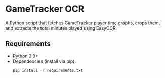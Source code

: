 # GameTracker OCR

A Python script that fetches GameTracker player time graphs, crops them, and extracts the total minutes played using EasyOCR.

## Requirements

- Python 3.9+
- Dependencies (install via pip):
  ```bash
  pip install -r requirements.txt
  ```
